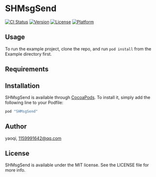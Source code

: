 # SHMsgSend

[![CI Status](http://img.shields.io/travis/yaoqi/SHMsgSend.svg?style=flat)](https://travis-ci.org/yaoqi/SHMsgSend)
[![Version](https://img.shields.io/cocoapods/v/SHMsgSend.svg?style=flat)](http://cocoapods.org/pods/SHMsgSend)
[![License](https://img.shields.io/cocoapods/l/SHMsgSend.svg?style=flat)](http://cocoapods.org/pods/SHMsgSend)
[![Platform](https://img.shields.io/cocoapods/p/SHMsgSend.svg?style=flat)](http://cocoapods.org/pods/SHMsgSend)

## Usage

To run the example project, clone the repo, and run `pod install` from the Example directory first.

## Requirements

## Installation

SHMsgSend is available through [CocoaPods](http://cocoapods.org). To install
it, simply add the following line to your Podfile:

```ruby
pod "SHMsgSend"
```

## Author

yaoqi, 1159991642@qq.com

## License

SHMsgSend is available under the MIT license. See the LICENSE file for more info.

